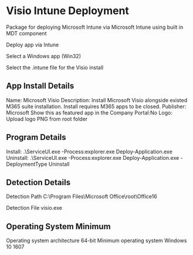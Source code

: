 # Visio Intune Deployment
Package for deploying Microsoft Intune via Microsoft Intune using built in MDT component

Deploy app via Intune

Select a Windows app (Win32) 

Select the .intune file for the Visio install

App Install Details
------------------------
Name: Microsoft Visio
Description: Install Microsoft Visio alongside existed M365 suite installation. Install requires M365 apps to be closed.
Publisher: Microsoft
Show this as featured app in the Company Portal:No
Logo: Upload logo PNG from root folder

Program Details
------------------------
Install: .\ServiceUI.exe -Process:explorer.exe Deploy-Application.exe
Uninstall: .\ServiceUI.exe -Process:explorer.exe Deploy-Application.exe -DeploymentType Uninstall

Detection Details
------------------------
Detection Path
C:\Program Files\Microsoft Office\root\Office16

Detection File
visio.exe

Operating System Minimum
------------------------
Operating system architecture	64-bit
Minimum operating system 	Windows 10 1607
